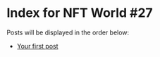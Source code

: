 # Index for NFT World #27
Posts will be displayed in the order below:

- [Your first post](./001-first.md)

